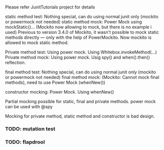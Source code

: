Please refer JunitTutorials project for details


static method test: Nothing special, can do using normal junit only (mockito or powermock not needed)
static method mock: Power Mock using mockStatic()... (Mockito now allowing to mock, but there is no example i used)
Previous to version 3.4.0 of Mockito, it wasn't possible to mock static methods directly — only with the help of PowerMockito.
Now mockito is allowed to mock static method.



Private method test: Using power mock. Using Whitebox.invokeMethod(...)
Private method mock: Using power mock. Usig spy() and when().then() reflection.


final method test: Nothing special, can do using normal junit only (mockito or powermock not needed)
final method mock: (Mockito: Cannot mock final methods), need to use Power Mock (whenNew())
 
constructor mocking: Power Mock. Using whenNew()

Partial mocking possible for static, final and private methods. power mock can be used with @spy

Mocking for private method, static method and constructor is bad design.


### TODO: mutation test
### TODO: flapdrool



